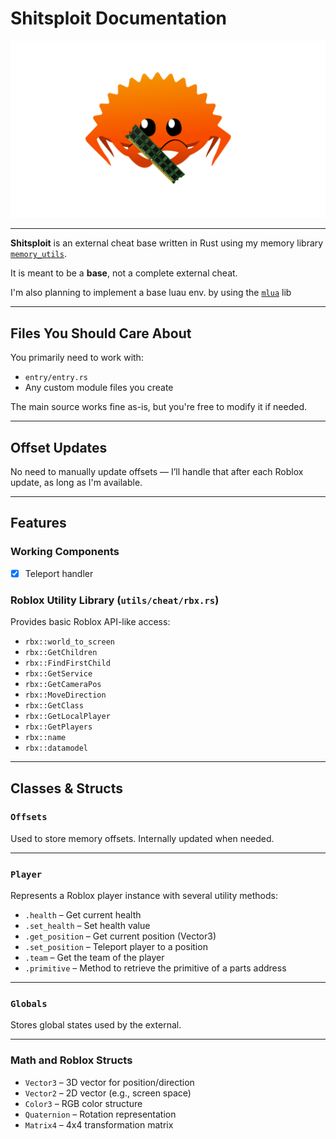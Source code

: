 # Shitsploit Documentation
![Alt Text](https://raw.githubusercontent.com/penguin-cmyk/memory_utils/refs/heads/master/must_logo.png)

---

**Shitsploit** is an external cheat base written in Rust using my memory library [`memory_utils`](https://crates.io/crates/memory_utils).

It is meant to be a **base**, not a complete external cheat.

I'm also planning to implement a base luau env. by using the [`mlua`](https://github.com/mlua-rs/mlua) lib

---

## Files You Should Care About

You primarily need to work with:

- `entry/entry.rs`
- Any custom module files you create

The main source works fine as-is, but you're free to modify it if needed.

---

## Offset Updates

No need to manually update offsets — I’ll handle that after each Roblox update, as long as I'm available.

---

## Features

### Working Components

-  [x] Teleport handler

### Roblox Utility Library (`utils/cheat/rbx.rs`)

Provides basic Roblox API-like access:

- `rbx::world_to_screen`
- `rbx::GetChildren`
- `rbx::FindFirstChild`
- `rbx::GetService`
- `rbx::GetCameraPos`
- `rbx::MoveDirection`
- `rbx::GetClass`
- `rbx::GetLocalPlayer`
- `rbx::GetPlayers`
- `rbx::name`
- `rbx::datamodel`

---

## Classes & Structs

### `Offsets`

Used to store memory offsets. Internally updated when needed.

---

### `Player`

Represents a Roblox player instance with several utility methods:

- `.health` – Get current health
- `.set_health` – Set health value
- `.get_position` – Get current position (Vector3)
- `.set_position` – Teleport player to a position
- `.team` – Get the team of the player
- `.primitive` – Method to retrieve the primitive of a parts address

---

### `Globals`

Stores global states used by the external.

---

### Math and Roblox Structs

- `Vector3` – 3D vector for position/direction
- `Vector2` – 2D vector (e.g., screen space)
- `Color3` – RGB color structure
- `Quaternion` – Rotation representation
- `Matrix4` – 4x4 transformation matrix

